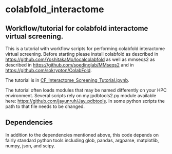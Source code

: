 # colabfold_interactome
## Workflow/tutorial for colabfold interactome virtual screening.

This is a tutorial with workflow scripts for performing colabfold interactome virtual screening. Before starting please install colabfold as described in https://github.com/YoshitakaMo/localcolabfold as well as mmseqs2 as described in https://github.com/soedinglab/MMseqs2 and in https://github.com/sokrypton/ColabFold.

The tutorial is in [CF_Interactome_Screening_Tutorial.ipynb](CF_Interactome_Screening_Tutorial.ipynb).

The tutorial often loads modules that may be named differently on your HPC environment.  Several scripts rely on my jpdbtools2.py module available here: https://github.com/jayunruh/Jay_pdbtools.  In some python scripts the path to that file needs to be changed.

## Dependencies

In addition to the dependencies mentioned above, this code depends on fairly standard python tools including glob, pandas, argparse, matplotlib, numpy, json, and scipy.
